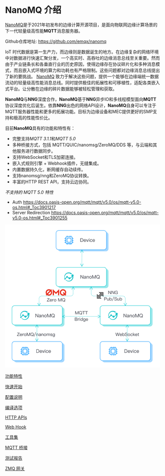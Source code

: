 # NanoMQ 介绍

[NanoMQ](https://nanomq.io/zh)是于2021年初发布的边缘计算开源项目，是面向物联网边缘计算场景的下一代轻量级高性能**MQTT**消息服务器。

Github仓库地址: https://github.com/emqx/nanomq

IoT 时代数据是第一生产力，而边缘则是数据诞生的地方。在边缘复杂的网络环境中对数据进行快速汇聚分发，一个高实时、高吞吐的边缘消息总线至关重要。然而由于产业链条长和各垂直行业的历史原因，使得边缘存在协议碎片化和多种消息模式，而且嵌入式环境的算力和功耗也有严格限制。这些问题都对边缘消息总线提出了新的要挑战。
[NanoMQ](https://nanomq.io/zh) 致力于解决这些问题，提供一个能够在边缘端统一数据流动的轻量级高性能消息总线。同时提供极佳的拓展性和可移植性，适配各类嵌入式平台。让分散在边缘的碎片数据能够被轻松管理和获取。



**NanoMQ**与**NNG**深度合作，**NanoMQ**基于**NNG**异步IO和多线程模型面向**MQTT**协议深度优化后诞生。依靠**NNG**出色的网络API设计，**NanoMQ**自身可以专注于MQTT服务器性能和更多的拓展功能。目标为边缘设备和MEC提供更好的SMP支持和极高的性能性价比。

目前**NanoMQ**具有的功能和特性有：

- 完整支持*MQTT 3.1.1*和*MQTT 5.0*
- 多种桥接方式，包括 MQTT/QUIC/nanomsg/ZeroMQ/DDS 等，与云端和其他服务进行数据同步。
- 支持WebSocket和TLS加密连接。
- 嵌入式规则引擎 + Webhook插件，无缝集成。
- 内置数据持久化，断网缓存自动续传。
- 支持nanomsg/nng和ZeroMQ协议转换。
- 丰富的HTTP REST API，支持云边协同。

*不支持的 MQTT 5.0 特性*
- Auth https://docs.oasis-open.org/mqtt/mqtt/v5.0/os/mqtt-v5.0-os.html#_Toc3901217
- Server Redirection https://docs.oasis-open.org/mqtt/mqtt/v5.0/os/mqtt-v5.0-os.html#_Toc3901255

![img](./images/NanoMQ-introduction.png)

[功能特性](./features.md)

[快速开始](./quick-start.md)

[配置说明](./config-description/v014.md)

[编译选项](./build-options.md)

[HTTP APIs](./http-api/v4.md)

[Web Hook](./web-hook.md)

[工具集](./toolkit.md)

[MQTT 桥接](./bridges/tcp-bridge.md)

[测试报告](./test-report.md)

[ZMQ 网关](./zmq-gateway.md)

